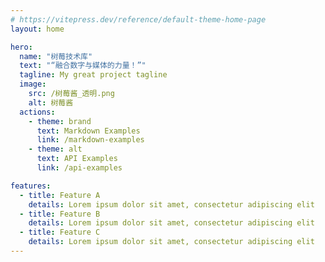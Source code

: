 ```yaml
---
# https://vitepress.dev/reference/default-theme-home-page
layout: home

hero:
  name: "树莓技术库"
  text: "“融合数字与媒体的力量！”"
  tagline: My great project tagline
  image:
    src: /树莓酱_透明.png
    alt: 树莓酱
  actions:
    - theme: brand
      text: Markdown Examples
      link: /markdown-examples
    - theme: alt
      text: API Examples
      link: /api-examples

features:
  - title: Feature A
    details: Lorem ipsum dolor sit amet, consectetur adipiscing elit
  - title: Feature B
    details: Lorem ipsum dolor sit amet, consectetur adipiscing elit
  - title: Feature C
    details: Lorem ipsum dolor sit amet, consectetur adipiscing elit
---
```


